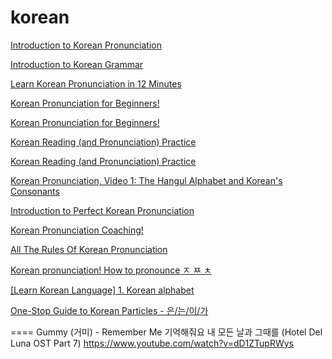 
# korean

[Introduction to Korean Pronunciation](https://www.youtube.com/watch?v=MCBJ1cQ1n0w)

[Introduction to Korean Grammar](https://www.youtube.com/watch?v=LsrSPsttDs8)

[Learn Korean Pronunciation in 12 Minutes](https://www.youtube.com/watch?v=Ww5BdOhyST8)

[Korean Pronunciation for Beginners!](https://www.youtube.com/watch?v=5wLmoWCMUQQ)

[Korean Pronunciation for Beginners!](https://www.youtube.com/watch?v=5wLmoWCMUQQ&list=RDCMUCHEEOe5SnxYau9puXKtqx5Q&start_radio=1&t=70)

[Korean Reading (and Pronunciation) Practice](https://www.youtube.com/watch?v=WqGfsp2EY9U)

[Korean Reading (and Pronunciation) Practice](https://www.youtube.com/watch?v=WqGfsp2EY9U)

[Korean Pronunciation, Video 1: The Hangul Alphabet and Korean's Consonants](https://www.youtube.com/watch?v=TVqJbiSLw-E)

[Introduction to Perfect Korean Pronunciation](https://www.youtube.com/watch?v=V1quhSc9t_U)

[Korean Pronunciation Coaching!](https://www.youtube.com/watch?v=biLdDAjWsX8)

[All The Rules Of Korean Pronunciation](https://www.youtube.com/watch?v=RMGy33xcIIo)

[Korean pronunciation! How to pronounce ㅈ ㅉ ㅊ](https://www.youtube.com/watch?v=_sIaOhJ_PuU)

[[Learn Korean Language] 1. Korean alphabet](https://www.youtube.com/watch?v=0ZhOeA0RD9o)

[One-Stop Guide to Korean Particles - 은/는/이/가](https://www.youtube.com/watch?v=fCxLNRLntc0)

==== Gummy (거미) - Remember Me 기억해줘요 내 모든 날과 그때를 (Hotel Del Luna OST Part 7) 
https://www.youtube.com/watch?v=dD1ZTupRWys

